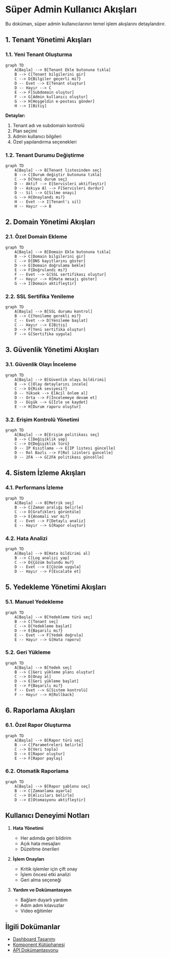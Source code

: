 # Süper Admin Kullanıcı Akışları

Bu doküman, süper admin kullanıcılarının temel işlem akışlarını detaylandırır.

## 1. Tenant Yönetimi Akışları

### 1.1. Yeni Tenant Oluşturma

```mermaid
graph TD
    A[Başla] --> B[Tenant Ekle butonuna tıkla]
    B --> C[Tenant bilgilerini gir]
    C --> D{Bilgiler geçerli mi?}
    D -- Evet --> E[Tenant oluştur]
    D -- Hayır --> C
    E --> F[Subdomain oluştur]
    F --> G[Admin kullanıcı oluştur]
    G --> H[Hoşgeldin e-postası gönder]
    H --> I[Bitiş]
```

**Detaylar:**
1. Tenant adı ve subdomain kontrolü
2. Plan seçimi
3. Admin kullanıcı bilgileri
4. Özel yapılandırma seçenekleri

### 1.2. Tenant Durumu Değiştirme

```mermaid
graph TD
    A[Başla] --> B[Tenant listesinden seç]
    B --> C[Durum değiştir butonuna tıkla]
    C --> D{Yeni durum seç}
    D -- Aktif --> E[Servisleri aktifleştir]
    D -- Askıya Al --> F[Servisleri durdur]
    D -- Sil --> G[Silme onayı]
    G --> H{Onaylandı mı?}
    H -- Evet --> I[Tenant'ı sil]
    H -- Hayır --> B
```

## 2. Domain Yönetimi Akışları

### 2.1. Özel Domain Ekleme

```mermaid
graph TD
    A[Başla] --> B[Domain Ekle butonuna tıkla]
    B --> C[Domain bilgilerini gir]
    C --> D[DNS kayıtlarını göster]
    D --> E[Domain doğrulama bekle]
    E --> F{Doğrulandı mı?}
    F -- Evet --> G[SSL sertifikası oluştur]
    F -- Hayır --> H[Hata mesajı göster]
    G --> I[Domain aktifleştir]
```

### 2.2. SSL Sertifika Yenileme

```mermaid
graph TD
    A[Başla] --> B[SSL durumu kontrol]
    B --> C{Yenileme gerekli mi?}
    C -- Evet --> D[Yenileme başlat]
    C -- Hayır --> E[Bitiş]
    D --> F[Yeni sertifika oluştur]
    F --> G[Sertifika uygula]
```

## 3. Güvenlik Yönetimi Akışları

### 3.1. Güvenlik Olayı İnceleme

```mermaid
graph TD
    A[Başla] --> B[Güvenlik olayı bildirimi]
    B --> C[Olay detaylarını incele]
    C --> D{Risk seviyesi?}
    D -- Yüksek --> E[Acil önlem al]
    D -- Orta --> F[İncelemeye devam et]
    D -- Düşük --> G[İzle ve kaydet]
    E --> H[Durum raporu oluştur]
```

### 3.2. Erişim Kontrolü Yönetimi

```mermaid
graph TD
    A[Başla] --> B[Erişim politikası seç]
    B --> C[Değişiklik yap]
    C --> D{Değişiklik türü}
    D -- IP Kısıtlama --> E[IP listesi güncelle]
    D -- Rol Bazlı --> F[Rol izinleri güncelle]
    D -- 2FA --> G[2FA politikası güncelle]
```

## 4. Sistem İzleme Akışları

### 4.1. Performans İzleme

```mermaid
graph TD
    A[Başla] --> B[Metrik seç]
    B --> C[Zaman aralığı belirle]
    C --> D[Grafikleri görüntüle]
    D --> E{Anomali var mı?}
    E -- Evet --> F[Detaylı analiz]
    E -- Hayır --> G[Rapor oluştur]
```

### 4.2. Hata Analizi

```mermaid
graph TD
    A[Başla] --> B[Hata bildirimi al]
    B --> C[Log analizi yap]
    C --> D{Çözüm bulundu mu?}
    D -- Evet --> E[Çözüm uygula]
    D -- Hayır --> F[Escalate et]
```

## 5. Yedekleme Yönetimi Akışları

### 5.1. Manuel Yedekleme

```mermaid
graph TD
    A[Başla] --> B[Yedekleme türü seç]
    B --> C[Tenant seç]
    C --> D[Yedekleme başlat]
    D --> E{Başarılı mı?}
    E -- Evet --> F[Yedek doğrula]
    E -- Hayır --> G[Hata raporu]
```

### 5.2. Geri Yükleme

```mermaid
graph TD
    A[Başla] --> B[Yedek seç]
    B --> C[Geri yükleme planı oluştur]
    C --> D[Onay al]
    D --> E[Geri yükleme başlat]
    E --> F{Başarılı mı?}
    F -- Evet --> G[Sistem kontrolü]
    F -- Hayır --> H[Rollback]
```

## 6. Raporlama Akışları

### 6.1. Özel Rapor Oluşturma

```mermaid
graph TD
    A[Başla] --> B[Rapor türü seç]
    B --> C[Parametreleri belirle]
    C --> D[Veri topla]
    D --> E[Rapor oluştur]
    E --> F[Rapor paylaş]
```

### 6.2. Otomatik Raporlama

```mermaid
graph TD
    A[Başla] --> B[Rapor şablonu seç]
    B --> C[Zamanlama ayarla]
    C --> D[Alıcıları belirle]
    D --> E[Otomasyonu aktifleştir]
```

## Kullanıcı Deneyimi Notları

1. **Hata Yönetimi**
   - Her adımda geri bildirim
   - Açık hata mesajları
   - Düzeltme önerileri

2. **İşlem Onayları**
   - Kritik işlemler için çift onay
   - İşlem öncesi etki analizi
   - Geri alma seçeneği

3. **Yardım ve Dokümantasyon**
   - Bağlam duyarlı yardım
   - Adım adım kılavuzlar
   - Video eğitimler

## İlgili Dokümanlar

- [Dashboard Tasarımı](../layouts/super-admin/dashboard.md)
- [Komponent Kütüphanesi](../../components/README.md)
- [API Dokümantasyonu](../../api/super-admin-api.md) 